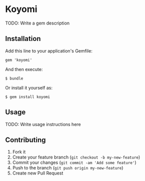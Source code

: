 # Koyomi

TODO: Write a gem description

## Installation

Add this line to your application's Gemfile:

    gem 'koyomi'

And then execute:

    $ bundle

Or install it yourself as:

    $ gem install koyomi

## Usage

TODO: Write usage instructions here

## Contributing

1. Fork it
2. Create your feature branch (`git checkout -b my-new-feature`)
3. Commit your changes (`git commit -am 'Add some feature'`)
4. Push to the branch (`git push origin my-new-feature`)
5. Create new Pull Request

